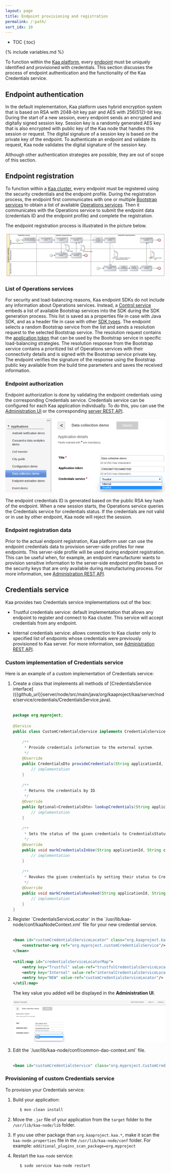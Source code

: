 ```yaml
---
layout: page
title: Endpoint provisioning and registration
permalink: /:path/
sort_idx: 10
---
```


* TOC
{:toc}

{% include variables.md %}

To function within the [Kaa platform]({{root_url}}Glossary/#kaa-platform), every [endpoint]({{root_url}}Glossary/#endpoint-ep) must be uniquely identified and provisioned with credentials.
This section discusses the process of endpoint authentication and the functionality of the Kaa Credentials service.

## Endpoint authentication

In the default implementation, Kaa platform uses hybrid encryption system that is based on RSA with 2048-bit key pair and AES with 256(512)-bit key.
During the start of a new session, every endpoint sends an encrypted and digitally signed session key.
Session key is a randomly generated AES key that is also encrypted with public key of the Kaa node that handles this session or request.
The digital signature of a session key is based on the private key of the endpoint.
To authenticate an endpoint and validate its request, Kaa node validates the digital signature of the session key.

Although other authentication strategies are possible, they are out of scope of this section.

## Endpoint registration

To function within a [Kaa cluster]({{root_url}}Glossary/#kaa-cluster), every endpoint must be registered using the security credentials and the endpoint profile.
During the registration process, the endpoint first communicates with one or multiple [Bootstrap services]({{root_url}}Glossary/#bootstrap-service) to obtain a list of available [Operations services]({{root_url}}Glossary/#operations-service).
Then it communicates with the Operations service to submit the endpoint data (credentials ID and the endpoint profile) and complete the registration.

The endpoint registration process is illustrated in the picture below.

![Endpoint Registration](attach/registration.png)

### List of Operations services

For security and load-balancing reasons, Kaa endpoint SDKs do not include any information about Operations services.
Instead, a [Control service]({{root_url}}Glossary/#control-service) embeds a list of available Bootstrap services into the SDK during the SDK generation process.
This list is saved as a properties file in case with Java SDK, and as a header file in case with other [SDK types]({{root_url}}Glossary/#kaa-sdk-type).
The endpoint selects a random Bootstrap service from the list and sends a resolution request to the selected Bootstrap service.
The resolution request contains the [application token]({{root_url}}Glossary/#application-token) that can be used by the Bootstrap service in specific load-balancing strategies.
The resolution response from the Bootstrap service contains a prioritized list of Operations services with their connectivity details and is signed with the Bootstrap service private key.
The endpoint verifies the signature of the response using the Bootstrap public key available from the build time parameters and saves the received information.

### Endpoint authorization

Endpoint authorization is done by validating the endpoint credentials using the corresponding Credentials service.
Credentials service can be configured for each Kaa application individually.
To do this, you can use the [Administration UI]({{root_url}}Glossary/#administration-ui) or the corresponding [server REST API]({{root_url}}Programming-guide/Server-REST-APIs/#!/Application/editApplication).

![credential](attach/credentials-for-apps.png)

The endpoint credentials ID is generated based on the public RSA key hash of the endpoint.
When a new session starts, the Operations service queries the Credentials service for credentials status.
If the credentials are not valid or in use by other endpoint, Kaa node will reject the session.

### Endpoint registration data

Prior to the actual endpoint registration, Kaa platform user can use the endpoint credentials data to provision server-side profiles for new endpoints.
This server-side profile will be used during endpoint registration.
This can be useful when, for example, an endpoint manufacturer wants to provision sensitive information to the server-side endpoint profile based on the security keys that are only available during manufacturing process.
For more information, see [Administration REST API]({{root_url}}Programming-guide/Server-REST-APIs/#!/Device_management/provisionCredentials).

## Credentials service

Kaa provides two Credentials service implementations out of the box:

- Trustful credentials service: default implementation that allows any endpoint to register and connect to Kaa cluster.
This service will accept credentials from any endpoint.

- Internal credentials service: allows connection to Kaa cluster only to specified list of endpoints whose credentials were previously provisioned to Kaa server.
For more information, see [Administration REST API]({{root_url}}Programming-guide/Server-REST-APIs/#!/Device_management/provisionCredentials).

### Custom implementation of Credentials service

Here is an example of a custom implementation of Credentials service:

<ol>
<li markdown="1">
Create a class that implements all methods of [CredentialsService interface]({{github_url}}server/node/src/main/java/org/kaaproject/kaa/server/node/service/credentials/CredentialsService.java).

```java

package org.myproject;

@Service
public class CustomCredentialsService implements CredentialsService {

	/**
	 * Provide credentials information to the external system.
	 */
	@Override
	public CredentialsDto provideCredentials(String applicationId, CredentialsDto credentials) throws CredentialsServiceException {
		// implementation
	}

	/**
	 * Returns the credentials by ID.
	 */
	@Override
	public Optional<CredentialsDto> lookupCredentials(String applicationId, String credentialsId) throws CredentialsServiceException {
		// implementation
	}

	/**
	 * Sets the status of the given credentials to CredentialsStatus.IN_USE
	 */
	@Override
	public void markCredentialsInUse(String applicationId, String credentialsId) throws CredentialsServiceException {
		// implementation
	}

	/**
	 * Revokes the given credentials by setting their status to CredentialsStatus.REVOKED
	 */
	@Override
	public void markCredentialsRevoked(String applicationId, String credentialsId) throws CredentialsServiceException {
		// implementation
	}
}

```
</li>
<li markdown="1">
Register `CredentialsServiceLocator` in the `/usr/lib/kaa-node/conf/kaaNodeContext.xml` file for your new credential service.

```xml

<bean id="customCredentialsServiceLocator" class="org.kaaproject.kaa.server.node.service.credentials.InternalCredentialsServiceLocator">
    <constructor-arg ref="org.myproject.customCredentialsService"/>
</bean>
    
<util:map id="credentialsServiceLocatorMap">
    <entry key="Trustful" value-ref="trustfulCredentialsServiceLocator"/>
    <entry key="Internal" value-ref="internalCredentialsServiceLocator"/>
    <entry key="NEW" value-ref="customCredentialsServiceLocator"/>                          
</util:map>

```

The key value you added will be displayed in the **Administration UI**.

![credential](attach/credential.png)

</li>
<li markdown="1">
Edit the `/usr/lib/kaa-node/conf/common-dao-context.xml` file.

```xml

<bean id="customCredentialsService" class="org.myproject.CustomCredentialsService"/>

```

</li>
</ol>

### Provisioning of custom Credentials service

To provision your Credentials service:

1. Build your application:

   ```bash
      $ mvn clean install
   ```

2. Move the `.jar` file of your application from the `target` folder to the `/usr/lib/kaa-node/lib` folder.

3. If you use other package than `org.kaaproject.kaa.*`, make it scan the `kaa-node.properties` file in the `/usr/lib/kaa-node/conf` folder.
For example: `additional_plugins_scan_package=org.myproject`

4. Restart the `kaa-node` service:

   ```bash
      $ sudo service kaa-node restart
   ```